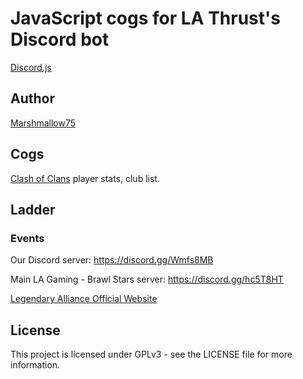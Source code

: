 # JavaScript cogs for LA Thrust's Discord bot

[Discord.js](https://discord.js.org/#/)

## Author
[Marshmallow75](https://github.com/Marshmallow75)

## Cogs

[Clash of Clans](https://clashofclans.com/) player stats, club list.

## Ladder

### Events

Our Discord server: https://discord.gg/Wmfs8MB

Main LA Gaming - Brawl Stars server: https://discord.gg/hc5T8HT

[Legendary Alliance Official Website](http://legendaryalliancegaming.com/)

## License
This project is licensed under GPLv3 - see the LICENSE file for more information.



